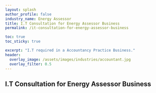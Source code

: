 ```yaml
---
layout: splash 
author_profile: false 
industry_name: Energy Assessor
title: I.T Consultation for Energy Assessor Business
permalink: /it-consultation-for-energy-assessor-business

toc: true
toc_sticky: true

excerpt: "I.T required in a Accountancy Practice Business."
header:
  overlay_image: /assets/images/industries/accountant.jpg
  overlay_filter: 0.5 
---
```


## I.T Consultation for Energy Assessor Business